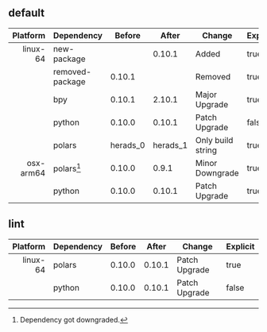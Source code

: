 ## default

| Platform | Dependency | Before | After | Change | Explicit |
| -: | - | - | - | - | - |
| linux-64 | new-package |  | 0.10.1 | Added | true |
|| removed-package | 0.10.1 |  | Removed | true |
|| bpy | 0.10.1 | 2.10.1 | Major Upgrade | true |
|| python | 0.10.0 | 0.10.1 | Patch Upgrade | false |
|| polars | herads_0 | herads_1 | Only build string | true |
| osx-arm64 | polars[^2] | 0.10.0 | 0.9.1 | Minor Downgrade | true |
|| python | 0.10.0 | 0.10.1 | Patch Upgrade | true |

## lint

| Platform | Dependency | Before | After | Change | Explicit |
| -: | - | - | - | - | - |
| linux-64 | polars | 0.10.0 | 0.10.1 | Patch Upgrade | true |
|| python | 0.10.0 | 0.10.1 | Patch Upgrade | false |

[^1]: *Cursive* means explicit dependency.
[^2]: Dependency got downgraded.
